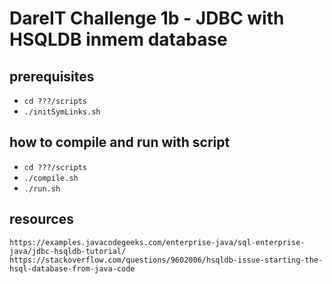 # DareIT Challenge 1b - JDBC with HSQLDB inmem database

## prerequisites
* `cd ???/scripts`
* `./initSymLinks.sh`

## how to compile and run with script
* `cd ???/scripts`
* `./compile.sh`
* `./run.sh`

## resources
`https://examples.javacodegeeks.com/enterprise-java/sql-enterprise-java/jdbc-hsqldb-tutorial/`
`https://stackoverflow.com/questions/9602006/hsqldb-issue-starting-the-hsql-database-from-java-code`
